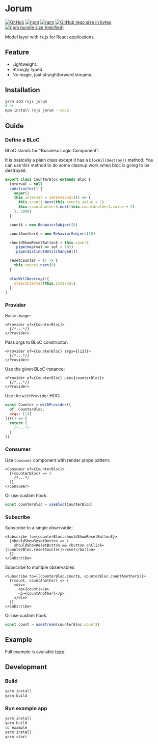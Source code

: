 #  Jorum

[![GitHub](https://img.shields.io/github/license/awmleer/jorum.svg)](https://github.com/awmleer/jorum)
[![npm](https://img.shields.io/npm/v/jorum.svg)](https://www.npmjs.com/package/jorum)
[![npm](https://img.shields.io/npm/dw/jorum.svg)](https://www.npmjs.com/package/jorum)
[![GitHub repo size in bytes](https://img.shields.io/github/repo-size/awmleer/jorum.svg)](https://github.com/awmleer/jorum)
[![npm bundle size (minified)](https://img.shields.io/bundlephobia/min/jorum.svg)](https://www.npmjs.com/package/jorum)

Model layer with rx.js for React applications.

## Feature

- Lightweight.
- Strongly typed.
- No magic, just straightforward streams.

## Installation

```bash
yarn add rxjs jorum
# or
npm install rxjs jorum --save
```

## Guide

### Define a BLoC

BLoC stands for "Business Logic Component".

It is basically a plain class except it has a `blocWillDestroy()` method. You can use this method to do some cleanup work when bloc is going to be destroyed.

```javascript
export class CounterBloc extends Bloc {
  interval = null
  constructor() {
    super()
    this.interval = setInterval(() => {
      this.count$.next(this.count$.value + 1)
      this.countAnother$.next(this.countAnother$.value + 2)
    }, 1000)
  }

  count$ = new BehaviorSubject(0)

  countAnother$ = new BehaviorSubject(10)

  shouldShowResetButton$ = this.count$
    .pipe(map(val => val > 10))
    .pipe(distinctUntilChanged())

  resetCounter = () => {
    this.count$.next(0)
  }
  
  blocWillDestroy(){
    clearInterval(this.interval)
  }
}
```

### Provider

Basic usage:

```tsx
<Provider of={CounterBloc}>
  {/*...*/}
</Provider>
```

Pass args to BLoC constructor:

```tsx
<Provider of={CounterBloc} args={[13]}>
  {/*...*/}
</Provider>
```

Use the given BLoC instance:

```tsx
<Provider of={CounterBloc} use={counterBloc}>
  {/*...*/}
</Provider>
```

Use the `withProvider` HOC:

```jsx
const Counter = withProvider({
  of: CounterBloc,
  args: [13]
})(() => {
  return (
    /*...*/
  )
})
```

### Consumer

Use `Consumer` component with render props pattern:

```tsx
<Consumer of={CounterBloc}>
  {(counterBloc) => (
    /*...*/
  )}
</Consumer>
```

Or use custom hook:

```js
const counterBloc = useBloc(CounterBloc)
```

### Subscribe

Subscribe to a single observable:

```tsx
<Subscribe to={counterBloc.shouldShowResetButton$}>
  {shouldShowResetButton => (
    shouldShowResetButton && <button onClick={counterBloc.resetCounter}>reset</button>
  )}
</Subscribe>
```

Subscribe to multiple observables:

```tsx
<Subscribe to={[counterBloc.count$, counterBloc.countAnother$]}>
  {(count, countAnother) => (
    <div>
      <p>{count}</p>
      <p>{countAnother}</p>
    </div>
  )}
</Subscribe>
```

Or use custom hook:

```js
const count = useStream(counterBloc.count$)
```

## Example

Full example is available [here](https://github.com/awmleer/jorum/tree/master/example).

## Development

### Build

```bash
yarn install
yarn build
```

### Run example app

```bash
yarn install
yarn build
cd example
yarn install
yarn start
```

